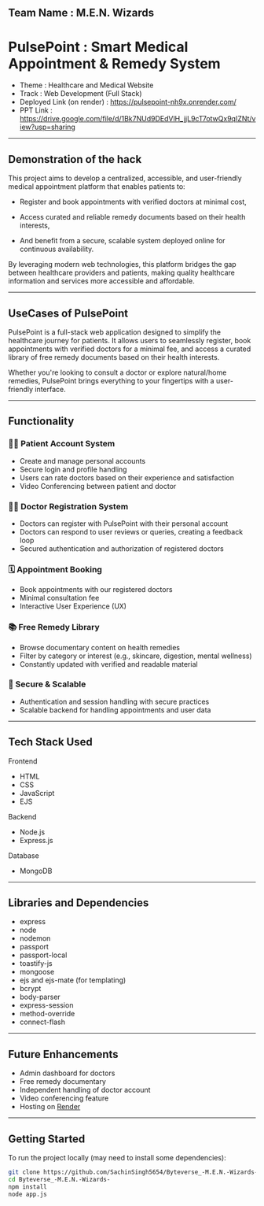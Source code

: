 ## Team Name : M.E.N. Wizards

# PulsePoint : Smart Medical Appointment & Remedy System
  - Theme : Healthcare and Medical Website
  - Track : Web Development (Full Stack)
  - Deployed Link (on render) : https://pulsepoint-nh9x.onrender.com/
  - PPT Link : https://drive.google.com/file/d/1Bk7NUd9DEdVlH_jjL9cT7otwQx9qIZNt/view?usp=sharing

  ---

## Demonstration of the hack
This project aims to develop a centralized, accessible, and user-friendly medical appointment platform that enables patients to:

- Register and book appointments with verified doctors at minimal cost,

- Access curated and reliable remedy documents based on their health interests,

- And benefit from a secure, scalable system deployed online for continuous availability.

By leveraging modern web technologies, this platform bridges the gap between healthcare providers and patients, making quality healthcare information and services more accessible and affordable.

---

## UseCases of PulsePoint

PulsePoint is a full-stack web application designed to simplify the healthcare journey for patients. It allows users to seamlessly register, book appointments with verified doctors for a minimal fee, and access a curated library of free remedy documents based on their health interests.

Whether you're looking to consult a doctor or explore natural/home remedies, PulsePoint brings everything to your fingertips with a user-friendly interface.

---

## Functionality

### 👨‍⚕ Patient Account System
- Create and manage personal accounts
- Secure login and profile handling
- Users can rate doctors based on their experience and satisfaction
- Video Conferencing between patient and doctor

### 👨‍⚕ Doctor Registration System
- Doctors can register with PulsePoint with their personal account
- Doctors can respond to user reviews or queries, creating a feedback loop
- Secured authentication and authorization of registered doctors

### 🗓 Appointment Booking
- Book appointments with our registered doctors
- Minimal consultation fee
- Interactive User Experience (UX)

### 📚 Free Remedy Library
- Browse documentary content on health remedies
- Filter by category or interest (e.g., skincare, digestion, mental wellness)
- Constantly updated with verified and readable material

### 🔐 Secure & Scalable
- Authentication and session handling with secure practices
- Scalable backend for handling appointments and user data

---

## Tech Stack Used

Frontend  
- HTML  
- CSS  
- JavaScript  
- EJS 

Backend  
- Node.js  
- Express.js  

Database  
- MongoDB 

---

## Libraries and Dependencies

- express  
- node
- nodemon
- passport
- passport-local
- toastify-js
- mongoose
- ejs and ejs-mate (for templating)
- bcrypt
- body-parser
- express-session
- method-override
- connect-flash

---

## Future Enhancements

- Admin dashboard for doctors
- Free remedy documentary
- Independent handling of doctor account
- Video conferencing feature
- Hosting on [Render](https://render.com)

---

## Getting Started

To run the project locally (may need to install some dependencies):

```bash
git clone https://github.com/SachinSingh5654/Byteverse_-M.E.N.-Wizards-.git
cd Byteverse_-M.E.N.-Wizards-
npm install
node app.js
